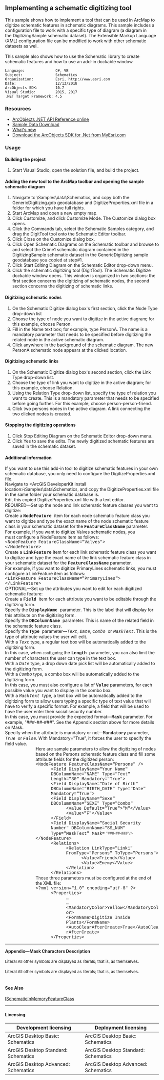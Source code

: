 ## Implementing a schematic digitizing tool

  <div xmlns="http://www.w3.org/1999/xhtml" xmlns:my="http://schemas.microsoft.com/office/infopath/2003/myXSD/2006-02-10T23:25:53">This sample shows how to implement a tool that can be used in ArcMap to digitize schematic features in schematic diagrams. This sample includes a configuration file to work with a specific type of diagram (a diagram in the DigitizingSample schematic dataset). The Extensible Markup Language (XML) configuration file can be modified to work with other schematic datasets as well. </div>
  <div xmlns="http://www.w3.org/1999/xhtml" xmlns:my="http://schemas.microsoft.com/office/infopath/2003/myXSD/2006-02-10T23:25:53"> </div>
  <div xmlns="http://www.w3.org/1999/xhtml" xmlns:my="http://schemas.microsoft.com/office/infopath/2003/myXSD/2006-02-10T23:25:53">This sample also shows how to use the Schematic library to create schematic features and how to use an add-in dockable window.</div>  


<!-- TODO: Fill this section below with metadata about this sample-->
```
Language:              C#, VB
Subject:               Schematics
Organization:          Esri, http://www.esri.com
Date:                  12/13/2018
ArcObjects SDK:        10.7
Visual Studio:         2015, 2017
.NET Target Framework: 4.5
```

### Resources

* [ArcObjects .NET API Reference online](http://desktop.arcgis.com/en/arcobjects/latest/net/webframe.htm)  
* [Sample Data Download](../../releases)  
* [What's new](http://desktop.arcgis.com/en/arcobjects/latest/net/webframe.htm#91cabc68-2271-400a-8ff9-c7fb25108546.htm)  
* [Download the ArcObjects SDK for .Net from MyEsri.com](https://my.esri.com/)  

### Usage
#### Building the project  
1. Start Visual Studio, open the solution file, and build the project.  

#### Adding the new tool to the ArcMap toolbar and opening the sample schematic diagram  
1. Navigate to <ArcGIS DeveloperKit install location>\Samples\data\Schematics, and copy both the GenericDigitizing.gdb geodatabase and DigitizeProperties.xml file in a folder for which you have full rights.  
1. Start ArcMap and open a new empty map.  
1. Click Customize, and click Customize Mode. The Customize dialog box opens.  
1. Click the Commands tab, select the Schematic Samples category, and drag the DigitTool tool onto the Schematic Editor toolbar.  
1. Click Close on the Customize dialog box.  
1. Click Open Schematic Diagrams on the Schematic toolbar and browse to and select the Crime1 schematic diagram contained in the DigitizingSample schematic dataset in the GenericDigitizing sample geodatabase you copied at step#1.  
1. Click Start Editing Diagram on the Schematic Editor drop-down menu.  
1. Click the schematic digitizing tool (DigitTool). The Schematic Digitize dockable window opens. This window is organized in two sections: the first section concerns the digitizing of schematic nodes, the second section concerns the digitizing of schematic links.  

#### Digitizing schematic nodes  
1. On the Schematic Digitize dialog box's first section, click the Node Type drop-down list  
1. Choose the type of node you want to digitize in the active diagram; for this example, choose Person.  
1. Fill in the Name text box; for example, type PersonA. The name is a mandatory parameter that needs to be specified before digitizing the related node in the active schematic diagram.  
1. Click anywhere in the background of the schematic diagram. The new PersonA schematic node appears at the clicked location.  

#### Digitizing schematic links  
1. On the Schematic Digitize dialog box's second section, click the Link Type drop-down list.  
1. Choose the type of link you want to digitize in the active diagram; for this example, choose Relation.   
1. Using the Relation Type drop-down list, specify the type of relation you want to create. This is a mandatory parameter that needs to be specified before going further. For this example, choose person-person-friend.  
1. Click two persons nodes in the active diagram. A link connecting the two clicked nodes is created.  

#### Stopping the digitizing operations  
1. Click Stop Editing Diagram on the Schematic Editor drop-down menu.   
1. Click Yes to save the edits. The newly digitized schematic features are saved in the schematic dataset.  





#### Additional information  
<div xmlns="http://www.w3.org/1999/xhtml" xmlns:my="http://schemas.microsoft.com/office/infopath/2003/myXSD/2006-02-10T23:25:53">If you want to use this add-in tool to digitize schematic features in your own schematic database, you only need to configure the DigitizeProperties.xml file.</div>  
<div xmlns="http://www.w3.org/1999/xhtml">Navigate to &lt;ArcGIS DeveloperKit install location&gt;\Samples\data\Schematics, and copy the DigitizeProperties.xml file in the same folder your schematic database is.</div>  
<div xmlns="http://www.w3.org/1999/xhtml">Edit this copied DigitizeProperties.xml file with a text editor<font face="Calibri">.</font></div>  
<div xmlns="http://www.w3.org/1999/xhtml">REQUIRED—Set up the node and link schematic feature classes you want to digitize:</div>  
<div xmlns="http://www.w3.org/1999/xhtml">Create a <strong><font face="Courier New">NodeFeature </font></strong>item for each node schematic feature class you want to digitize and type the exact name of the node schematic feature class in your schematic dataset for the <font face="Courier New"><strong>FeatureClassName</strong></font> parameter.<br />For example, if you want to digitize Valves schematic nodes, you must configure a NodeFeature item as follows:<br /><font face="Courier New">&lt;NodeFeature FeatureClassName="Valves"&gt;<br />&lt;/NodeFeature&gt;</font></div>  
<div xmlns="http://www.w3.org/1999/xhtml">Create a <font face="Courier New"><strong>LinkFeature</strong></font> item for each link schematic feature class you want to digitize and type the exact name of the link schematic feature class in your schematic dataset for the <font face="Courier New"><strong><font face="Courier New"><strong>FeatureClassName</strong></font></strong></font> parameter.<br />For example, if you want to digitize PrimaryLines schematic links, you must configure a LinkFeature item as follows:<br /><font face="Courier New"><font face="Courier New">&lt;LinkFeature FeatureClassName="PrimaryLines"&gt;<br />&lt;/LinkFeature&gt;</font></font></div>  
<div xmlns="http://www.w3.org/1999/xhtml">OPTIONAL—Set up the attributes you want to edit for each digitized schematic feature:</div>  
<div xmlns="http://www.w3.org/1999/xhtml">Create a <strong><font face="Courier New">Field </font></strong>item for each attribute you want to be editable through the digitizing form.</div>  
<div xmlns="http://www.w3.org/1999/xhtml">Specify the <font face="Courier New"><strong>DisplayName </strong></font>parameter. This is the label that will display for this attribute on the digitizing form.</div>  
<div xmlns="http://www.w3.org/1999/xhtml">Specify the <font face="Courier New"><strong>DBColumnName </strong></font>parameter. This is name of the related field in the schematic feature class.</div>  
<div xmlns="http://www.w3.org/1999/xhtml">Specify the <font face="Courier New"><strong>Type </strong></font>parameter—<em><font face="Courier New">Text</font></em>, <font face="Courier New"><em>Date</em></font>, <font face="Courier New"><em>Combo </em></font>or <font face="Courier New"><em>MaskText</em></font>. This is the type of attribute values the user will edit.</div>  
<div xmlns="http://www.w3.org/1999/xhtml">With a <em><font face="Courier New">Text</font></em> type, a regular text box will be automatically added to the digitizing form.<br />In this case, when <font face="Calibri"><font face="Verdana">configuring </font></font>the <strong><font face="Courier New">Length </font></strong>parameter, you can also limit the number of characters the user can type in the text box.</div>  
<div xmlns="http://www.w3.org/1999/xhtml">With a <font face="Courier New"><em>Date</em></font> type, a drop down date pick list will be automatically added to the digitizing form.</div>  
<div xmlns="http://www.w3.org/1999/xhtml">With a <font face="Courier New"><em>Combo</em></font> type, a combo box will be automatically added to the digitizing form.<br />In this case, you must also configure a list of <strong><font face="Courier New">Value</font></strong> parameters, for each possible value you want to display in the combo box.</div>  
<div xmlns="http://www.w3.org/1999/xhtml">With a <font face="Courier New"><em>MaskText </em></font>type, a text box will be automatically added to the digitizing form to allow users typing a specific type of text value that will have to verify a specific format. For example, a field that will be used to have the user enter their social security number.<br />In this case, you must provide the expected format—<font face="Courier New"><strong>Mask</strong></font> parameter. For example, "###-##-###". See the Appendix section above for more details on Mask.</div>  
<div xmlns="http://www.w3.org/1999/xhtml">Specify when the attribute is mandatory or not—<font face="Courier New"><strong>Mandatory</strong></font> parameter, <font face="Courier New"><em>True</em></font>  or <em><font face="Courier New">False</font></em>. With Mandatory="True", it forces the user to specify the field value.</div>  
<div style="PADDING-LEFT: 100px" xmlns="http://www.w3.org/1999/xhtml" xmlns:my="http://schemas.microsoft.com/office/infopath/2003/myXSD/2006-02-10T23:25:53">Here are sample parameters to allow the digitizing of nodes based on the Persons schematic feature class and fill some attribute fields for the digitized person:</div>  
<div style="PADDING-LEFT: 100px" xmlns="http://www.w3.org/1999/xhtml" xmlns:my="http://schemas.microsoft.com/office/infopath/2003/myXSD/2006-02-10T23:25:53">
  <font face="Courier New">&lt;NodeFeature FeatureClassName="Persons" /&gt;</font>
</div>  
<div style="PADDING-LEFT: 150px" xmlns="http://www.w3.org/1999/xhtml" xmlns:my="http://schemas.microsoft.com/office/infopath/2003/myXSD/2006-02-10T23:25:53">
  <font face="Courier New">&lt;Field DisplayName="Your Name" DBColumnName="NAME" Type="Text" Length="30" Mandatory="True"&gt;</font>
</div>  
<div style="PADDING-LEFT: 150px" xmlns="http://www.w3.org/1999/xhtml" xmlns:my="http://schemas.microsoft.com/office/infopath/2003/myXSD/2006-02-10T23:25:53">
  <font face="Courier New">&lt;Field DisplayName="Date of Birth" DBColumnName="BIRTH_DATE" Type="Date" Mandatory="True"&gt;</font>
</div>  
<div style="PADDING-LEFT: 150px" xmlns="http://www.w3.org/1999/xhtml" xmlns:my="http://schemas.microsoft.com/office/infopath/2003/myXSD/2006-02-10T23:25:53">
  <font face="Courier New">&lt;Field DisplayName="Sexe" DBColumnName="SEXE" Type="Combo"</font>
</div>  
<div style="PADDING-LEFT: 200px" xmlns="http://www.w3.org/1999/xhtml" xmlns:my="http://schemas.microsoft.com/office/infopath/2003/myXSD/2006-02-10T23:25:53">
  <font face="Courier New">&lt;Value Default="True"&gt;"M"&lt;/Value&gt;</font>
</div>  
<div style="PADDING-LEFT: 200px" xmlns="http://www.w3.org/1999/xhtml" xmlns:my="http://schemas.microsoft.com/office/infopath/2003/myXSD/2006-02-10T23:25:53">
  <font face="Courier New">&lt;Value&gt;"F"&lt;/Value&gt;</font>
</div>  
<div style="PADDING-LEFT: 150px" xmlns="http://www.w3.org/1999/xhtml" xmlns:my="http://schemas.microsoft.com/office/infopath/2003/myXSD/2006-02-10T23:25:53">
  <font face="Courier New">&lt;/Field&gt;</font>
</div>  
<div style="PADDING-LEFT: 150px" xmlns="http://www.w3.org/1999/xhtml" xmlns:my="http://schemas.microsoft.com/office/infopath/2003/myXSD/2006-02-10T23:25:53">
  <font face="Courier New">&lt;Field DisplayName="Social Security Number" DBColumnName="SS_NUM" Type="MaskText" Mask=</font>
  <font face="Verdana"> "###-##-###"/&gt;</font>
</div>  
<div style="PADDING-LEFT: 100px" xmlns="http://www.w3.org/1999/xhtml" xmlns:my="http://schemas.microsoft.com/office/infopath/2003/myXSD/2006-02-10T23:25:53">
  <font face="Courier New">&lt;/NodeFeature&gt;</font>
</div>  
<div style="PADDING-LEFT: 150px" xmlns="http://www.w3.org/1999/xhtml" xmlns:my="http://schemas.microsoft.com/office/infopath/2003/myXSD/2006-02-10T23:25:53">
  <font face="Courier New">&lt;Relations&gt;</font>
</div>  
<div style="PADDING-LEFT: 200px" xmlns="http://www.w3.org/1999/xhtml" xmlns:my="http://schemas.microsoft.com/office/infopath/2003/myXSD/2006-02-10T23:25:53">
  <font face="Courier New">&lt;Relation LinkType="Link1" FromType="Persons" ToType="Persons"&gt;</font>
</div>  
<div style="PADDING-LEFT: 250px" xmlns="http://www.w3.org/1999/xhtml" xmlns:my="http://schemas.microsoft.com/office/infopath/2003/myXSD/2006-02-10T23:25:53">
  <font face="Courier New">&lt;Value&gt;Friend&lt;/Value&gt;</font>
</div>  
<div style="PADDING-LEFT: 250px" xmlns="http://www.w3.org/1999/xhtml" xmlns:my="http://schemas.microsoft.com/office/infopath/2003/myXSD/2006-02-10T23:25:53">
  <font face="Courier New">&lt;Value&gt;Enemy&lt;/Value&gt;</font>
</div>  
<div style="PADDING-LEFT: 200px" xmlns="http://www.w3.org/1999/xhtml" xmlns:my="http://schemas.microsoft.com/office/infopath/2003/myXSD/2006-02-10T23:25:53">
  <font face="Courier New">&lt;/Relation&gt;</font>
</div>  
<div style="PADDING-LEFT: 150px" xmlns="http://www.w3.org/1999/xhtml" xmlns:my="http://schemas.microsoft.com/office/infopath/2003/myXSD/2006-02-10T23:25:53">
  <font face="Courier New">&lt;/Relations&gt;</font>
</div>  
<div style="PADDING-LEFT: 100px" xmlns="http://www.w3.org/1999/xhtml" xmlns:my="http://schemas.microsoft.com/office/infopath/2003/myXSD/2006-02-10T23:25:53">Those three parameters must be configured at the end of the XML file:</div>  
<div style="PADDING-LEFT: 100px" xmlns="http://www.w3.org/1999/xhtml" xmlns:my="http://schemas.microsoft.com/office/infopath/2003/myXSD/2006-02-10T23:25:53">
  <font face="Courier New">&lt;?xml version="1.0" encoding="utf-8" ?&gt;</font>
</div>  
<div style="PADDING-LEFT: 150px" xmlns="http://www.w3.org/1999/xhtml" xmlns:my="http://schemas.microsoft.com/office/infopath/2003/myXSD/2006-02-10T23:25:53">
  <font face="Courier New">&lt;Properties&gt;</font>
</div>  
<div style="PADDING-LEFT: 200px" xmlns="http://www.w3.org/1999/xhtml" xmlns:my="http://schemas.microsoft.com/office/infopath/2003/myXSD/2006-02-10T23:25:53">
  <font face="Courier New">…</font>
</div>  
<div style="PADDING-LEFT: 200px" xmlns="http://www.w3.org/1999/xhtml" xmlns:my="http://schemas.microsoft.com/office/infopath/2003/myXSD/2006-02-10T23:25:53">
  <font face="Courier New">…</font>
</div>  
<div style="PADDING-LEFT: 200px" xmlns="http://www.w3.org/1999/xhtml" xmlns:my="http://schemas.microsoft.com/office/infopath/2003/myXSD/2006-02-10T23:25:53">
  <font face="Courier New">&lt;MandatoryColor&gt;Yellow<font face="Courier New">&lt;/MandatoryColor&gt;</font></font>
</div>  
<div style="PADDING-LEFT: 200px" xmlns="http://www.w3.org/1999/xhtml" xmlns:my="http://schemas.microsoft.com/office/infopath/2003/myXSD/2006-02-10T23:25:53">
  <font face="Courier New">&lt;FormName&gt;Digitize Inside Plants<font face="Courier New">&lt;/FormName&gt;</font></font>
</div>  
<div style="PADDING-LEFT: 200px" xmlns="http://www.w3.org/1999/xhtml" xmlns:my="http://schemas.microsoft.com/office/infopath/2003/myXSD/2006-02-10T23:25:53">
  <font face="Courier New">&lt;AutoClearAfterCreate&gt;True<font face="Courier New">&lt;/AutoClearAfterCreate&gt;</font></font>
</div>  
<div style="PADDING-LEFT: 150px" xmlns="http://www.w3.org/1999/xhtml" xmlns:my="http://schemas.microsoft.com/office/infopath/2003/myXSD/2006-02-10T23:25:53">
  <font face="Courier New">
    <font face="Courier New">&lt;/Properties&gt;</font>
  </font>
</div>  
<div xmlns="http://www.w3.org/1999/xhtml" xmlns:my="http://schemas.microsoft.com/office/infopath/2003/myXSD/2006-02-10T23:25:53">
  <hr tabIndex="-1" />
  <strong>Appendix—Mask Characters Description</strong>
</div>  
<div xmlns="http://www.w3.org/1999/xhtml" xmlns:my="http://schemas.microsoft.com/office/infopath/2003/myXSD/2006-02-10T23:25:53"> </div>  
<div xmlns="http://www.w3.org/1999/xhtml" xmlns:my="http://schemas.microsoft.com/office/infopath/2003/myXSD/2006-02-10T23:25:53">
  <div>
    <font size="2">Literal All other symbols are displayed as literals; that is, as themselves.</font>
  </div>
  <div> </div>
</div>  
<div xmlns="http://www.w3.org/1999/xhtml">
  <font size="2">Literal All other symbols are displayed as literals; that is, as themselves.</font>
</div>  
<div xmlns="http://www.w3.org/1999/xhtml"> </div>  


#### See Also  
[ISchematicInMemoryFeatureClass](http://desktop.arcgis.com/search/?q=ISchematicInMemoryFeatureClass&p=0&language=en&product=arcobjects-sdk-dotnet&version=&n=15&collection=help)  


---------------------------------

#### Licensing  
| Development licensing | Deployment licensing | 
| ------------- | ------------- | 
| ArcGIS Desktop Basic: Schematics | ArcGIS Desktop Basic: Schematics |  
| ArcGIS Desktop Standard: Schematics | ArcGIS Desktop Standard: Schematics |  
| ArcGIS Desktop Advanced: Schematics | ArcGIS Desktop Advanced: Schematics |  



